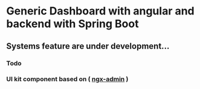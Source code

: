 # Generic Dashboard with angular and backend with Spring Boot

## Systems feature are under development... 
### Todo
### UI kit component based on ( [ngx-admin](https://github.com/akveo/ngx-admin) ) 
